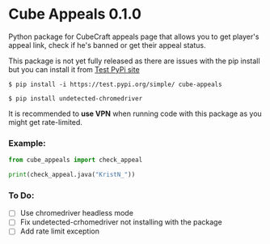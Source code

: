 # Cube Appeals 0.1.0

Python package for CubeCraft appeals page that allows you to get player's appeal link, check if he's banned or get their appeal status.

This package is not yet fully released as there are issues with the pip install but you can install it from [Test PyPi site](https://test.pypi.org/project/cube-appeals/)

```
$ pip install -i https://test.pypi.org/simple/ cube-appeals
```
```
$ pip install undetected-chromedriver
```

It is recommended to **use VPN** when running code with this package as you might get rate-limited.

### Example:
```py
from cube_appeals import check_appeal

print(check_appeal.java("KristN_"))
```

### To Do:
- [ ] Use chromedriver headless mode 
- [ ] Fix undetected-crhomedriver not installing with the package
- [ ] Add rate limit exception